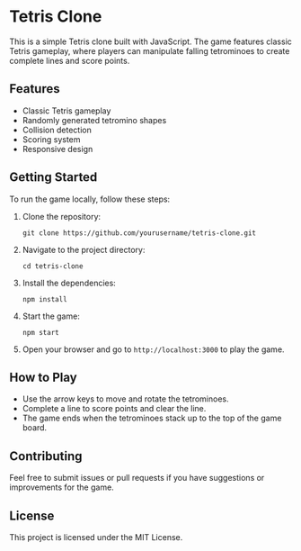 # Tetris Clone

This is a simple Tetris clone built with JavaScript. The game features classic Tetris gameplay, where players can manipulate falling tetrominoes to create complete lines and score points.

## Features

- Classic Tetris gameplay
- Randomly generated tetromino shapes
- Collision detection
- Scoring system
- Responsive design

## Getting Started

To run the game locally, follow these steps:

1. Clone the repository:
   ```
   git clone https://github.com/yourusername/tetris-clone.git
   ```

2. Navigate to the project directory:
   ```
   cd tetris-clone
   ```

3. Install the dependencies:
   ```
   npm install
   ```

4. Start the game:
   ```
   npm start
   ```

5. Open your browser and go to `http://localhost:3000` to play the game.

## How to Play

- Use the arrow keys to move and rotate the tetrominoes.
- Complete a line to score points and clear the line.
- The game ends when the tetrominoes stack up to the top of the game board.

## Contributing

Feel free to submit issues or pull requests if you have suggestions or improvements for the game. 

## License

This project is licensed under the MIT License.